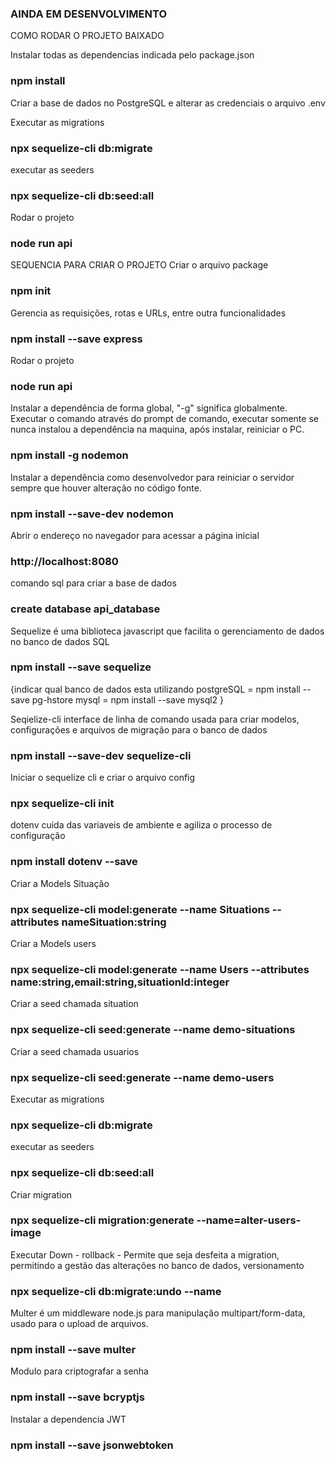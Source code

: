 ### AINDA EM DESENVOLVIMENTO


COMO RODAR O PROJETO BAIXADO

Instalar todas as dependencias indicada pelo package.json
### npm install

Criar a base de dados no PostgreSQL e alterar as credenciais o arquivo 
.env

Executar as migrations 
### npx sequelize-cli db:migrate

executar as seeders
### npx sequelize-cli db:seed:all

Rodar o projeto
### node run api



SEQUENCIA PARA CRIAR O PROJETO
Criar o arquivo package
### npm init

Gerencia as requisições, rotas e URLs, entre outra funcionalidades
### npm install --save express

Rodar o projeto
### node run api

Instalar a dependência de forma global, "-g" significa globalmente. Executar o comando através do prompt de comando, executar somente se nunca instalou a dependência na maquina, após instalar, reiniciar o PC.
### npm install -g nodemon

Instalar a dependência como desenvolvedor para reiniciar o servidor sempre que houver alteração no código fonte.
### npm install --save-dev nodemon

Abrir o endereço no navegador para acessar a página inicial
### http://localhost:8080

comando sql para criar a base de dados
### create database api_database

Sequelize é uma biblioteca javascript que facilita o gerenciamento de dados no banco de dados SQL
### npm install --save sequelize

{indicar qual banco de dados esta utilizando
postgreSQL = npm install --save pg-hstore
mysql = npm install --save mysql2
}

Seqielize-cli interface de linha de comando usada para criar modelos, configurações e arquivos de migração para o banco de dados
### npm install --save-dev sequelize-cli

Iniciar o sequelize cli e criar o arquivo config 
### npx sequelize-cli init

dotenv cuida das variaveis de ambiente e agiliza o processo de configuração
### npm install dotenv --save

Criar a Models Situação
### npx sequelize-cli model:generate --name Situations --attributes nameSituation:string

Criar a Models users
### npx sequelize-cli model:generate --name Users --attributes name:string,email:string,situationId:integer

Criar a seed chamada situation
### npx sequelize-cli seed:generate --name demo-situations

Criar a seed chamada usuarios
### npx sequelize-cli seed:generate --name demo-users

Executar as migrations 
### npx sequelize-cli db:migrate

executar as seeders
### npx sequelize-cli db:seed:all

Criar migration 
### npx sequelize-cli migration:generate --name=alter-users-image

Executar Down - rollback - Permite que seja  desfeita a migration, permitindo a gestão das alterações no banco de dados, versionamento
### npx sequelize-cli db:migrate:undo --name

Multer é um middleware node.js para manipulação multipart/form-data, usado para o upload de arquivos.
### npm install --save multer

Modulo para criptografar a senha 
### npm install --save bcryptjs

Instalar a dependencia  JWT 
### npm install --save jsonwebtoken